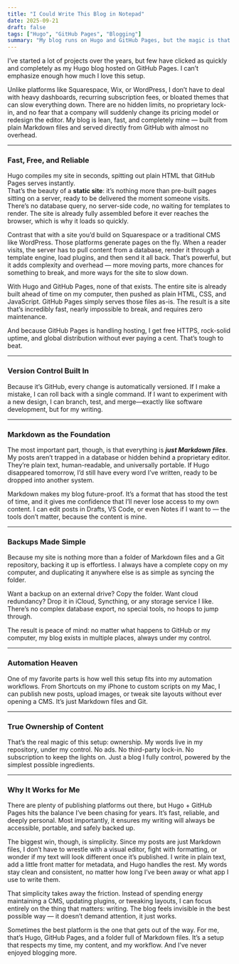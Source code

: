 ```yaml
---
title: "I Could Write This Blog in Notepad"
date: 2025-09-21
draft: false
tags: ["Hugo", "GitHub Pages", "Blogging"]
summary: "My blog runs on Hugo and GitHub Pages, but the magic is that underneath it’s just a folder of Markdown files — so simple I could write it all in Notepad."
---
```


I’ve started a lot of projects over the years, but few have clicked as quickly and completely 
as my Hugo blog hosted on GitHub Pages. I can’t emphasize enough how much I love this setup.

Unlike platforms like Squarespace, Wix, or WordPress, I don’t have to deal with heavy 
dashboards, recurring subscription fees, or bloated themes that can slow everything down. There 
are no hidden limits, no proprietary lock-in, and no fear that a company will suddenly change 
its pricing model or redesign the editor. My blog is lean, fast, and completely mine — built 
from plain Markdown files and served directly from GitHub with almost no overhead.

---

### Fast, Free, and Reliable

Hugo compiles my site in seconds, spitting out plain HTML that GitHub Pages serves instantly.  
That’s the beauty of a **static site**: it’s nothing more than pre-built pages sitting on a 
server, ready to be delivered the moment someone visits. There’s no database query, no 
server-side code, no waiting for templates to render. The site is already fully assembled 
before it ever reaches the browser, which is why it loads so quickly.

Contrast that with a site you’d build on Squarespace or a traditional CMS like WordPress. 
Those platforms generate pages on the fly. When a reader visits, the server has to pull content 
from a database, render it through a template engine, load plugins, and then send it all back. 
That’s powerful, but it adds complexity and overhead — more moving parts, more chances for 
something to break, and more ways for the site to slow down.

With Hugo and GitHub Pages, none of that exists. The entire site is already built ahead of 
time on my computer, then pushed as plain HTML, CSS, and JavaScript. GitHub Pages simply 
serves those files as-is. The result is a site that’s incredibly fast, nearly impossible to 
break, and requires zero maintenance.

And because GitHub Pages is handling hosting, I get free HTTPS, rock-solid uptime, and 
global distribution without ever paying a cent. That’s tough to beat.

---

### Version Control Built In

Because it’s GitHub, every change is automatically versioned. If I make a mistake, I can roll 
back with a single command. If I want to experiment with a new design, I can branch, test, and 
merge—exactly like software development, but for my writing.

---

### Markdown as the Foundation

The most important part, though, is that everything is _**just Markdown files**_. My posts aren’t 
trapped in a database or hidden behind a proprietary editor. They’re plain text, human-readable, 
and universally portable. If Hugo disappeared tomorrow, I’d still have every word I’ve written, 
ready to be dropped into another system.

Markdown makes my blog future-proof. It’s a format that has stood the test of time, and it 
gives me confidence that I’ll never lose access to my own content. I can edit posts in Drafts, 
VS Code, or even Notes if I want to — the tools don’t matter, because the content is mine.

---

### Backups Made Simple

Because my site is nothing more than a folder of Markdown files and a Git repository, backing 
it up is effortless. I always have a complete copy on my computer, and duplicating it anywhere 
else is as simple as syncing the folder.  

Want a backup on an external drive? Copy the folder. Want cloud redundancy? Drop it in iCloud, 
Syncthing, or any storage service I like. There’s no complex database export, no special tools, 
no hoops to jump through.  

The result is peace of mind: no matter what happens to GitHub or my computer, my blog exists 
in multiple places, always under my control.

---

### Automation Heaven

One of my favorite parts is how well this setup fits into my automation workflows. From 
Shortcuts on my iPhone to custom scripts on my Mac, I can publish new posts, upload images, 
or tweak site layouts without ever opening a CMS. It’s just Markdown files and Git.

---

### True Ownership of Content

That’s the real magic of this setup: ownership. My words live in my repository, under my 
control. No ads. No third-party lock-in. No subscription to keep the lights on. Just a blog 
I fully control, powered by the simplest possible ingredients.

---

### Why It Works for Me

There are plenty of publishing platforms out there, but Hugo + GitHub Pages hits the balance 
I’ve been chasing for years. It’s fast, reliable, and deeply personal. Most importantly, it 
ensures my writing will always be accessible, portable, and safely backed up.

The biggest win, though, is simplicity. Since my posts are just Markdown files, I don’t have 
to wrestle with a visual editor, fight with formatting, or wonder if my text will look 
different once it’s published. I write in plain text, add a little front matter for metadata, 
and Hugo handles the rest. My words stay clean and consistent, no matter how long I’ve been 
away or what app I use to write them.

That simplicity takes away the friction. Instead of spending energy maintaining a CMS, 
updating plugins, or tweaking layouts, I can focus entirely on the thing that matters: 
writing. The blog feels invisible in the best possible way — it doesn’t demand attention, it 
just works.

Sometimes the best platform is the one that gets out of the way. For me, that’s Hugo, GitHub 
Pages, and a folder full of Markdown files. It’s a setup that respects my time, my content, 
and my workflow. And I’ve never enjoyed blogging more.